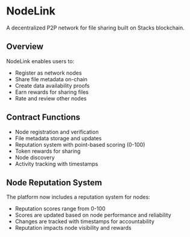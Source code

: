 # NodeLink
A decentralized P2P network for file sharing built on Stacks blockchain.

## Overview
NodeLink enables users to:
- Register as network nodes
- Share file metadata on-chain
- Create data availability proofs
- Earn rewards for sharing files
- Rate and review other nodes

## Contract Functions
- Node registration and verification
- File metadata storage and updates 
- Reputation system with point-based scoring (0-100)
- Token rewards for sharing
- Node discovery
- Activity tracking with timestamps

## Node Reputation System
The platform now includes a reputation system for nodes:
- Reputation scores range from 0-100
- Scores are updated based on node performance and reliability
- Changes are tracked with timestamps for accountability
- Reputation impacts node visibility and rewards
